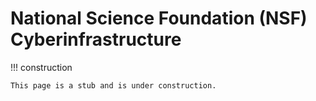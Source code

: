 # National Science Foundation (NSF) Cyberinfrastructure

<!-- markdownlint-disable MD046 -->
!!! construction

    This page is a stub and is under construction.
<!-- markdownlint-enable MD046 -->
